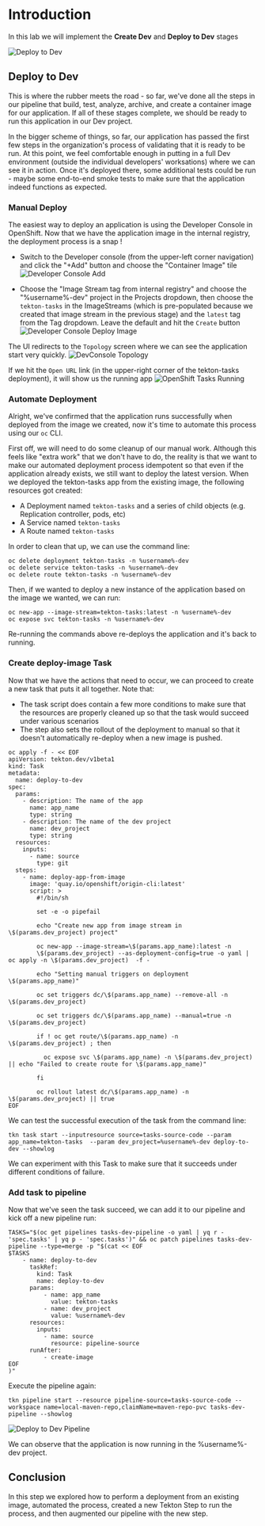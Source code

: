 # Introduction

In this lab we will implement the **Create Dev** and **Deploy to Dev** stages

![Deploy to Dev](images/openshift-pipeline-create-dev.png)

## Deploy to Dev

This is where the rubber meets the road - so far, we've done all the steps in our pipeline that build, test, analyze, archive, and create a container image for our application. If all of these stages complete, we should be ready to run this application in our Dev project.

In the bigger scheme of things, so far, our application has passed the first few steps in the organization's process of validating that it is ready to be run. At this point, we feel comfortable enough in putting in a full Dev environment (outside the individual developers' worksations) where we can see it in action. Once it's deployed there, some additional tests could be run - maybe some end-to-end smoke tests to make sure that the application indeed functions as expected.

### Manual Deploy

The easiest way to deploy an application is using the Developer Console in OpenShift. Now that we have the application image in the internal registry, the deployment process is a snap !

* Switch to the Developer console (from the upper-left corner navigation) and click the "+Add" button and choose the "Container Image" tile
![Developer Console Add](images/developer_console_add.png)

* Choose the "Image Stream tag from internal registry" and choose the "%username%-dev" project in the Projects dropdown, then choose the `tekton-tasks` in the ImageStreams (which is pre-populated because we created that image stream in the previous stage) and the `latest` tag from the Tag dropdown. Leave the default and hit the `Create` button
![Developer Console Deploy Image](images/developer_console_image_from_intreg.png)

The UI redirects to the `Topology` screen where we can see the application start very quickly.
![DevConsole Topology](images/devconsole_topology.png)

If we hit the `Open URL` link (in the upper-right corner of the tekton-tasks deployment), it will show us the running app
![OpenShift Tasks Running](images/tekton_tasks_running.png)

### Automate Deployment

Alright, we've confirmed that the application runs successfully when deployed from the image we created, now it's time to automate this process using our `oc` CLI.

First off, we will need to do some cleanup of our manual work. Although this feels like "extra work" that we don't have to do, the reality is that we want to make our automated deployment process idempotent so that even if the application already exists, we still want to deploy the latest version. When we deployed the tekton-tasks app from the existing image, the following resources got created:

* A Deployment named `tekton-tasks` and a series of child objects (e.g. Replication controller, pods, etc)
* A Service named `tekton-tasks`
* A Route named `tekton-tasks`

In order to clean that up, we can use the command line:

```execute
oc delete deployment tekton-tasks -n %username%-dev
oc delete service tekton-tasks -n %username%-dev
oc delete route tekton-tasks -n %username%-dev
```

Then, if we wanted to deploy a new instance of the application based on the image we wanted, we can run:

```execute
oc new-app --image-stream=tekton-tasks:latest -n %username%-dev
oc expose svc tekton-tasks -n %username%-dev
```

Re-running the commands above re-deploys the application and it's back to running.

### Create deploy-image Task

Now that we have the actions that need to occur, we can proceed to create a new task that puts it all together. Note that:

* The task script does contain a few more conditions to make sure that the resources are properly cleaned up so that the task would succeed under various scenarios
* The step also sets the rollout of the deployment to manual so that it doesn't automatically re-deploy when a new image is pushed.

```execute
oc apply -f - << EOF
apiVersion: tekton.dev/v1beta1
kind: Task
metadata:
  name: deploy-to-dev
spec:
  params:
    - description: The name of the app
      name: app_name
      type: string
    - description: The name of the dev project
      name: dev_project
      type: string
  resources:
    inputs:
      - name: source
        type: git
  steps:
    - name: deploy-app-from-image
      image: 'quay.io/openshift/origin-cli:latest'
      script: >
        #!/bin/sh

        set -e -o pipefail

        echo "Create new app from image stream in \$(params.dev_project) project"

        oc new-app --image-stream=\$(params.app_name):latest -n
        \$(params.dev_project) --as-deployment-config=true -o yaml | oc apply -n \$(params.dev_project)  -f -

        echo "Setting manual triggers on deployment \$(params.app_name)"

        oc set triggers dc/\$(params.app_name) --remove-all -n  \$(params.dev_project)

        oc set triggers dc/\$(params.app_name) --manual=true -n  \$(params.dev_project)

        if ! oc get route/\$(params.app_name) -n \$(params.dev_project) ; then

          oc expose svc \$(params.app_name) -n \$(params.dev_project) || echo "Failed to create route for \$(params.app_name)"

        fi

        oc rollout latest dc/\$(params.app_name) -n  \$(params.dev_project) || true
EOF
```

We can test the successful execution of the task from the command line:

```execute
tkn task start --inputresource source=tasks-source-code --param app_name=tekton-tasks  --param dev_project=%username%-dev deploy-to-dev --showlog
```

We can experiment with this Task to make sure that it succeeds under different conditions of failure.

### Add task to pipeline

Now that we've seen the task succeed, we can add it to our pipeline and kick off a new pipeline run:

```execute
TASKS="$(oc get pipelines tasks-dev-pipeline -o yaml | yq r - 'spec.tasks' | yq p - 'spec.tasks')" && oc patch pipelines tasks-dev-pipeline --type=merge -p "$(cat << EOF
$TASKS
    - name: deploy-to-dev
      taskRef:
        kind: Task
        name: deploy-to-dev
      params:
          - name: app_name
            value: tekton-tasks
          - name: dev_project
            value: %username%-dev
      resources:
        inputs:
          - name: source
            resource: pipeline-source
      runAfter:
          - create-image
EOF
)"
```

Execute the pipeline again:

```execute
tkn pipeline start --resource pipeline-source=tasks-source-code --workspace name=local-maven-repo,claimName=maven-repo-pvc tasks-dev-pipeline --showlog
```

![Deploy to Dev Pipeline](images/deploy_to_dev_pipeline_results.png)

We can observe that the application is now running in the %username%-dev project.

## Conclusion

In this step we explored how to perform a deployment from an existing image, automated the process, created a new Tekton Step to run the process, and then augmented our pipeline with the new step.
